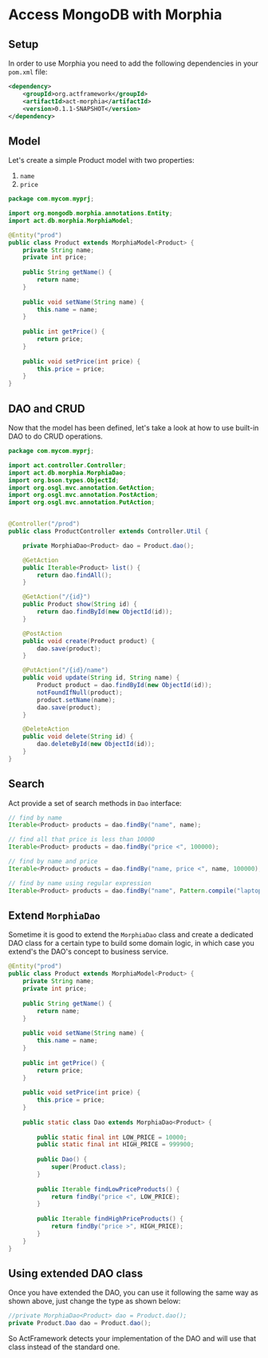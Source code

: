 # Access MongoDB with Morphia

## Setup

In order to use Morphia you need to add the following dependencies in your `pom.xml` file:

```xml
<dependency>
    <groupId>org.actframework</groupId>
    <artifactId>act-morphia</artifactId>
    <version>0.1.1-SNAPSHOT</version>
</dependency>
```

## Model

Let's create a simple Product model with two properties:

1. `name`
1. `price`

```java
package com.mycom.myprj;

import org.mongodb.morphia.annotations.Entity;
import act.db.morphia.MorphiaModel;

@Entity("prod")
public class Product extends MorphiaModel<Product> {
    private String name;
    private int price;
    
    public String getName() {
        return name;
    }
    
    public void setName(String name) {
        this.name = name;
    }
    
    public int getPrice() {
        return price;
    }
    
    public void setPrice(int price) {
        this.price = price;
    }
}
```

## DAO and CRUD

Now that the model has been defined, let's take a look at how to use built-in DAO to do CRUD operations.

```java
package com.mycom.myprj;

import act.controller.Controller;
import act.db.morphia.MorphiaDao;
import org.bson.types.ObjectId;
import org.osgl.mvc.annotation.GetAction;
import org.osgl.mvc.annotation.PostAction;
import org.osgl.mvc.annotation.PutAction;


@Controller("/prod")
public class ProductController extends Controller.Util {

    private MorphiaDao<Product> dao = Product.dao();

    @GetAction
    public Iterable<Product> list() {
        return dao.findAll();
    }

    @GetAction("/{id}")
    public Product show(String id) {
        return dao.findById(new ObjectId(id));
    }

    @PostAction
    public void create(Product product) {
        dao.save(product);
    }

    @PutAction("/{id}/name")
    public void update(String id, String name) {
        Product product = dao.findById(new ObjectId(id));
        notFoundIfNull(product);
        product.setName(name);
        dao.save(product);
    }

    @DeleteAction
    public void delete(String id) {
        dao.deleteById(new ObjectId(id));
    }
}
```

## Search

Act provide a set of search methods in `Dao` interface:

```java
// find by name
Iterable<Product> products = dao.findBy("name", name);

// find all that price is less than 10000
Iterable<Product> products = dao.findBy("price <", 100000);

// find by name and price
Iterable<Product> products = dao.findBy("name, price <", name, 100000);

// find by name using regular expression
Iterable<Product> products = dao.findBy("name", Pattern.compile("laptop"));
```

## Extend `MorphiaDao`

Sometime it is good to extend the `MorphiaDao` class and create a dedicated DAO class for a certain type to build some domain logic, in which case you extend's the DAO's concept to business service.

```java
@Entity("prod")
public class Product extends MorphiaModel<Product> {
    private String name;
    private int price;
    
    public String getName() {
        return name;
    }
    
    public void setName(String name) {
        this.name = name;
    }
    
    public int getPrice() {
        return price;
    }
    
    public void setPrice(int price) {
        this.price = price;
    }
    
    public static class Dao extends MorphiaDao<Product> {
        
        public static final int LOW_PRICE = 10000;
        public static final int HIGH_PRICE = 999900;
        
        public Dao() {
            super(Product.class);
        }
        
        public Iterable findLowPriceProducts() {
            return findBy("price <", LOW_PRICE);
        }
        
        public Iterable findHighPriceProducts() {
            return findBy("price >", HIGH_PRICE);
        }
    }
}

```

## Using extended DAO class

Once you have extended the DAO, you can use it following the same way as shown above, just change the type as shown below:

```java
//private MorphiaDao<Product> dao = Product.dao();
private Product.Dao dao = Product.dao();
```

So ActFramework detects your implementation of the DAO and will use that class instead of the standard one.